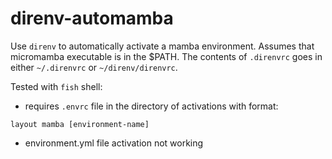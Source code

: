 # direnv-automamba

Use `direnv` to automatically activate a mamba environment. Assumes that micromamba executable is in the $PATH. The contents of `.direnvrc` goes in either `~/.direnvrc` or `~/direnv/direnvrc`.

Tested with `fish` shell:
* requires `.envrc` file in the directory of activations with format:<br>
```
layout mamba [environment-name]
```
* environment.yml file activation not working